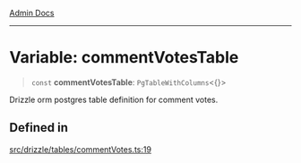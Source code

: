 [Admin Docs](/)

***

# Variable: commentVotesTable

> `const` **commentVotesTable**: `PgTableWithColumns`\<\{\}\>

Drizzle orm postgres table definition for comment votes.

## Defined in

[src/drizzle/tables/commentVotes.ts:19](https://github.com/NishantSinghhhhh/talawa-api/blob/ff0f1d6ae21d3428519b64e42fe3bfdff573cb6e/src/drizzle/tables/commentVotes.ts#L19)
